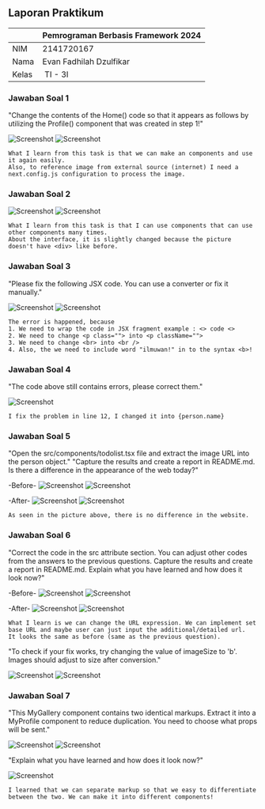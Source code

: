 ## Laporan Praktikum

|  | Pemrograman Berbasis Framework 2024 |
|--|--|
| NIM |  2141720167|
| Nama |  Evan Fadhilah Dzulfikar |
| Kelas | TI - 3I |


### Jawaban Soal 1

"Change the contents of the Home() code so that it appears as follows by utilizing the Profile() component that was created in step 1!"

![Screenshot](assets-report/01.1.png)
![Screenshot](assets-report/01.2.png)

    What I learn from this task is that we can make an components and use it again easily.
    Also, to reference image from external source (internet) I need a next.config.js configuration to process the image.


### Jawaban Soal 2

![Screenshot](assets-report/02.1.png)
![Screenshot](assets-report/02.2.png)

    What I learn from this task is that I can use components that can use other components many times.
    About the interface, it is slightly changed because the picture doesn't have <div> like before.


### Jawaban Soal 3

"Please fix the following JSX code. You can use a converter or fix it manually."

![Screenshot](assets-report/03.1.png)
![Screenshot](assets-report/03.2.png)

    The error is happened, because
    1. We need to wrap the code in JSX fragment example : <> code <>
    2. We need to change <p class=""> into <p className="">
    3. We need to change <br> into <br />
    4. Also, the we need to include word "ilmuwan!" in to the syntax <b>!


### Jawaban Soal 4
"The code above still contains errors, please correct them."

![Screenshot](assets-report/04.1.png)

    I fix the problem in line 12, I changed it into {person.name}


### Jawaban Soal 5
"Open the src/components/todolist.tsx file and extract the image URL into the person object."
"Capture the results and create a report in README.md. Is there a difference in the appearance of the web today?"

-Before-
![Screenshot](assets-report/05.1.png)
![Screenshot](assets-report/05.2.png)

-After-
![Screenshot](assets-report/05.3.png)
![Screenshot](assets-report/05.4.png)

    As seen in the picture above, there is no difference in the website.


### Jawaban Soal 6
"Correct the code in the src attribute section. You can adjust other codes from the answers to the previous questions. Capture the results and create a report in README.md. Explain what you have learned and how does it look now?"

-Before-
![Screenshot](assets-report/06.1.png)
![Screenshot](assets-report/06.2.png)

-After-
![Screenshot](assets-report/06.3.png)
![Screenshot](assets-report/06.4.png)

    What I learn is we can change the URL expression. We can implement set base URL and maybe user can just input the additional/detailed url.
    It looks the same as before (same as the previous question).

"To check if your fix works, try changing the value of imageSize to 'b'. Images should adjust to size after conversion."

![Screenshot](assets-report/06.5.png)
![Screenshot](assets-report/06.6.png)


### Jawaban Soal 7
"This MyGallery component contains two identical markups. Extract it into a MyProfile component to reduce duplication. You need to choose what props will be sent."

![Screenshot](assets-report/07.1.png)
![Screenshot](assets-report/07.2.png)

"Explain what you have learned and how does it look now?"

![Screenshot](assets-report/07.3.png)

    I learned that we can separate markup so that we easy to differentiate between the two. We can make it into different components!


